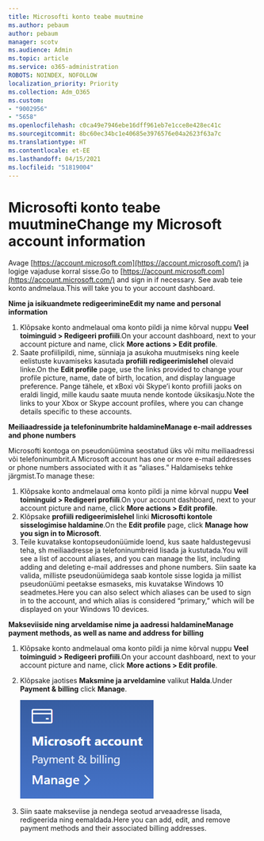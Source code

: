 ```yaml
---
title: Microsofti konto teabe muutmine
ms.author: pebaum
author: pebaum
manager: scotv
ms.audience: Admin
ms.topic: article
ms.service: o365-administration
ROBOTS: NOINDEX, NOFOLLOW
localization_priority: Priority
ms.collection: Adm_O365
ms.custom:
- "9002956"
- "5658"
ms.openlocfilehash: c0ca49e7946ebe16dff961eb7e1cce8e428ec41c
ms.sourcegitcommit: 8bc60ec34bc1e40685e3976576e04a2623f63a7c
ms.translationtype: HT
ms.contentlocale: et-EE
ms.lasthandoff: 04/15/2021
ms.locfileid: "51819004"
---
```

# <a name="change-my-microsoft-account-information"></a><span data-ttu-id="f3593-102">Microsofti konto teabe muutmine</span><span class="sxs-lookup"><span data-stu-id="f3593-102">Change my Microsoft account information</span></span>

<span data-ttu-id="f3593-103">Avage [https://account.microsoft.com](https://account.microsoft.com/) ja logige vajaduse korral sisse.</span><span class="sxs-lookup"><span data-stu-id="f3593-103">Go to [https://account.microsoft.com](https://account.microsoft.com/) and sign in if necessary.</span></span> <span data-ttu-id="f3593-104">See avab teie konto andmelaua.</span><span class="sxs-lookup"><span data-stu-id="f3593-104">This will take you to your account dashboard.</span></span>  

<span data-ttu-id="f3593-105">**Nime ja isikuandmete redigeerimine**</span><span class="sxs-lookup"><span data-stu-id="f3593-105">**Edit my name and personal information**</span></span>

1. <span data-ttu-id="f3593-106">Klõpsake konto andmelaual oma konto pildi ja nime kõrval nuppu **Veel toiminguid > Redigeeri profiili**.</span><span class="sxs-lookup"><span data-stu-id="f3593-106">On your account dashboard, next to your account picture and name, click **More actions > Edit profile**.</span></span>
2. <span data-ttu-id="f3593-107">Saate profiilipildi, nime, sünniaja ja asukoha muutmiseks ning keele eelistuste kuvamiseks kasutada **profiili redigeerimislehel** olevaid linke.</span><span class="sxs-lookup"><span data-stu-id="f3593-107">On the **Edit profile** page, use the links provided to change your profile picture, name, date of birth, location, and display language preference.</span></span> <span data-ttu-id="f3593-108">Pange tähele, et xBoxi või Skype’i konto profiili jaoks on eraldi lingid, mille kaudu saate muuta nende kontode üksikasju.</span><span class="sxs-lookup"><span data-stu-id="f3593-108">Note the links to your Xbox or Skype account profiles, where you can change details specific to these accounts.</span></span>

<span data-ttu-id="f3593-109">**Meiliaadresside ja telefoninumbrite haldamine**</span><span class="sxs-lookup"><span data-stu-id="f3593-109">**Manage e-mail addresses and phone numbers**</span></span>

<span data-ttu-id="f3593-110">Microsofti kontoga on pseudonüümina seostatud üks või mitu meiliaadressi või telefoninumbrit.</span><span class="sxs-lookup"><span data-stu-id="f3593-110">A Microsoft account has one or more e-mail addresses or phone numbers associated with it as “aliases.”</span></span> <span data-ttu-id="f3593-111">Haldamiseks tehke järgmist.</span><span class="sxs-lookup"><span data-stu-id="f3593-111">To manage these:</span></span>

1. <span data-ttu-id="f3593-112">Klõpsake konto andmelaual oma konto pildi ja nime kõrval nuppu **Veel toiminguid > Redigeeri profiili**.</span><span class="sxs-lookup"><span data-stu-id="f3593-112">On your account dashboard, next to your account picture and name, click **More actions > Edit profile**.</span></span>
2. <span data-ttu-id="f3593-113">Klõpsake **profiili redigeerimislehel** linki **Microsofti kontole sisselogimise haldamine**.</span><span class="sxs-lookup"><span data-stu-id="f3593-113">On the **Edit profile** page, click **Manage how you sign in to Microsoft**.</span></span> 
3. <span data-ttu-id="f3593-114">Teile kuvatakse kontopseudonüümide loend, kus saate haldustegevusi teha, sh meiliaadresse ja telefoninumbreid lisada ja kustutada.</span><span class="sxs-lookup"><span data-stu-id="f3593-114">You will see a list of account aliases, and you can manage the list, including adding and deleting e-mail addresses and phone numbers.</span></span> <span data-ttu-id="f3593-115">Siin saate ka valida, milliste pseudonüümidega saab kontole sisse logida ja millist pseudonüümi peetakse esmaseks, mis kuvatakse Windows 10 seadmetes.</span><span class="sxs-lookup"><span data-stu-id="f3593-115">Here you can also select which aliases can be used to sign in to the account, and which alias is considered “primary,” which will be displayed on your Windows 10 devices.</span></span>

<span data-ttu-id="f3593-116">**Makseviiside ning arveldamise nime ja aadressi haldamine**</span><span class="sxs-lookup"><span data-stu-id="f3593-116">**Manage payment methods, as well as name and address for billing**</span></span> 

1. <span data-ttu-id="f3593-117">Klõpsake konto andmelaual oma konto pildi ja nime kõrval nuppu **Veel toiminguid > Redigeeri profiili**.</span><span class="sxs-lookup"><span data-stu-id="f3593-117">On your account dashboard, next to your account picture and name, click **More actions > Edit profile**.</span></span>
2. <span data-ttu-id="f3593-118">Klõpsake jaotises **Maksmine ja arveldamine** valikut **Halda**.</span><span class="sxs-lookup"><span data-stu-id="f3593-118">Under **Payment & billing** click **Manage**.</span></span>

    ![Maksmise ja arveldamise haldamine](media/manage-account.png)

3. <span data-ttu-id="f3593-120">Siin saate makseviise ja nendega seotud arveaadresse lisada, redigeerida ning eemaldada.</span><span class="sxs-lookup"><span data-stu-id="f3593-120">Here you can add, edit, and remove payment methods and their associated billing addresses.</span></span> 
